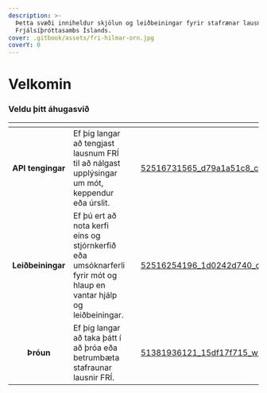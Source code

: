 ```yaml
---
description: >-
  Þetta svæði inniheldur skjölun og leiðbeiningar fyrir stafrænar lausnir
  Frjálsíþróttasambs Íslands.
cover: .gitbook/assets/fri-hilmar-orn.jpg
coverY: 0
---
```


# Velkomin

### Veldu þitt áhugasvið

<table data-view="cards"><thead><tr><th align="center"></th><th></th><th></th><th data-hidden data-card-cover data-type="files"></th><th data-hidden data-card-target data-type="content-ref"></th></tr></thead><tbody><tr><td align="center"><strong>API tengingar</strong></td><td>Ef þig langar að tengjast lausnum FRÍ til að nálgast upplýsingar um mót, keppendur eða úrslit.</td><td></td><td><a href=".gitbook/assets/52516731565_d79a1a51c8_c.jpg">52516731565_d79a1a51c8_c.jpg</a></td><td><a href="api/fyrstu-skref.md">fyrstu-skref.md</a></td></tr><tr><td align="center"><strong>Leiðbeiningar</strong></td><td>Ef þú ert að nota kerfi eins og stjórnkerfið eða umsóknarferli fyrir mót og hlaup en vantar hjálp og leiðbeiningar.</td><td></td><td><a href=".gitbook/assets/52516254196_1d0242d740_c.jpg">52516254196_1d0242d740_c.jpg</a></td><td><a href="leidbeiningar/fyrstu-skref.md">fyrstu-skref.md</a></td></tr><tr><td align="center"><strong>Þróun</strong></td><td>Ef þig langar að taka þátt í að þróa eða betrumbæta stafraunar lausnir FRÍ.</td><td></td><td><a href=".gitbook/assets/51381936121_15df17f715_w.jpg">51381936121_15df17f715_w.jpg</a></td><td><a href="throun/fyrstu-skref.md">fyrstu-skref.md</a></td></tr></tbody></table>


